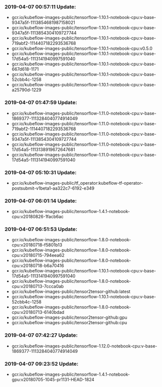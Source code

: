 ### 2019-04-07 00:57:11 Update:

- gcr.io/kubeflow-images-public/tensorflow-1.10.1-notebook-cpu:v-base-9347a5f-1113854681987158021
- gcr.io/kubeflow-images-public/tensorflow-1.10.1-notebook-cpu:v-base-9347a5f-1113854304109727744
- gcr.io/kubeflow-images-public/tensorflow-1.10.1-notebook-cpu:v-base-719abf2-1114407182293536768
- gcr.io/kubeflow-images-public/tensorflow-1.10.1-notebook-cpu:v0.5.0
- gcr.io/kubeflow-images-public/tensorflow-1.10.1-notebook-cpu:v-base-17d54a5-1113141940997591040
- gcr.io/kubeflow-images-public/tensorflow-1.10.1-notebook-cpu:v-base-667d618-1171
- gcr.io/kubeflow-images-public/tensorflow-1.10.1-notebook-cpu:v-base-52cbb4c-1258
- gcr.io/kubeflow-images-public/tensorflow-1.10.1-notebook-cpu:v-base-a25790d-1229
### 2019-04-07 01:47:59 Update:

- gcr.io/kubeflow-images-public/tensorflow-1.11.0-notebook-cpu:v-base-1869377-1113284040774914049
- gcr.io/kubeflow-images-public/tensorflow-1.11.0-notebook-cpu:v-base-719abf2-1114407182293536768
- gcr.io/kubeflow-images-public/tensorflow-1.11.0-notebook-cpu:v-base-9347a5f-1113854304109727744
- gcr.io/kubeflow-images-public/tensorflow-1.11.0-notebook-cpu:v-base-17d54a5-1113138919672647681
- gcr.io/kubeflow-images-public/tensorflow-1.11.0-notebook-cpu:v-base-17d54a5-1113141940997591040
### 2019-04-07 05:10:31 Update:

- gcr.io/kubeflow-images-public/tf_operator:kubeflow-tf-operator-postsubmit-v1beta1-aa322c7-6192-e349
### 2019-04-07 06:01:14 Update:

- gcr.io/kubeflow-images-public/tensorflow-1.4.1-notebook-cpu:v20180826-1facb6ac
### 2019-04-07 06:51:53 Update:

- gcr.io/kubeflow-images-public/tensorflow-1.8.0-notebook-cpu:v20180718-f5801b13
- gcr.io/kubeflow-images-public/tensorflow-1.8.0-notebook-cpu:v20180715-794eea62
- gcr.io/kubeflow-images-public/tensorflow-1.8.0-notebook-cpu:v20180718-b6a70416
- gcr.io/kubeflow-images-public/tensorflow-1.10.1-notebook-cpu:v-base-17d54a5-1113141940997591040
- gcr.io/kubeflow-images-public/tensorflow-1.8.0-notebook-cpu:v20180713-7ccca0ab
- gcr.io/kubeflow-images-public/tensor2tensor-github:latest
- gcr.io/kubeflow-images-public/tensorflow-1.10.1-notebook-cpu:v-base-52cbb4c-1258
- gcr.io/kubeflow-images-public/tensorflow-1.8.0-notebook-cpu:v20180713-6140bdad
- gcr.io/kubeflow-images-public/tensor2tensor-github:gpu
- gcr.io/kubeflow-images-public/tensor2tensor-github:cpu
### 2019-04-07 07:42:27 Update:

- gcr.io/kubeflow-images-public/tensorflow-1.12.0-notebook-cpu:v-base-1869377-1113284040774914049
### 2019-04-07 09:23:52 Update:

- gcr.io/kubeflow-images-public/tensorflow-1.4.1-notebook-gpu:v20180705-1045-pr1131-HEAD-1824
